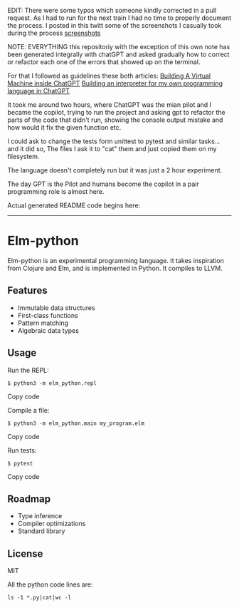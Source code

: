 EDIT: There were some typos which someone kindly corrected in a pull request. As I had to run for the next train I had no time to properly document the process. I posted in this twitt some of the screenshots I casually took during the process
[screenshots](https://twitter.com/nudpiedo/status/1599444651462733824?s=20&t=r4OSZwzNu9GOI4XYPqi8Wg)

NOTE: EVERYTHING this repositoriy with the exception of this own note has been
generated integrally with chatGPT and asked gradually how to correct or refactor each one
of the errors that showed up on the terminal.

For that I followed as guidelines these both articles:
[Building A Virtual Machine inside ChatGPT](https://www.engraved.blog/building-a-virtual-machine-inside/)
[Building an interpreter for my own programming language in ChatGPT](https://6502.is-a.dev/posts/aoc-2022/)

It took me around two hours, where ChatGPT was the mian pilot and I became the copilot, trying to run 
the project and asking gpt to refactor the parts of the code that didn't run, showing the console output mistake and how would it fix the given function etc.

I could ask to change the tests form unittest to pytest and similar tasks... and it did so, The files I ask it to "cat" them and just copied them on my filesystem.

The language doesn't completely run but it was just a 2 hour experiment.

The day GPT is the Pilot and humans become the copilot in a pair programming role is almost here.


Actual generated README code begins here:

----


Elm-python
=========

Elm-python is an experimental programming language. It takes inspiration from
Clojure and Elm, and is implemented in Python. It compiles to LLVM.

Features
--------

-   Immutable data structures
-   First-class functions
-   Pattern matching
-   Algebraic data types

Usage
-----

Run the REPL:

    $ python3 -m elm_python.repl

Copy code

Compile a file:

    $ python3 -m elm_python.main my_program.elm

Copy code

Run tests:

    $ pytest

Copy code

Roadmap
-------

-   Type inference
-   Compiler optimizations
-   Standard library

License
-------

MIT



All the python code lines are:

    ls -1 *.py|cat|wc -l
